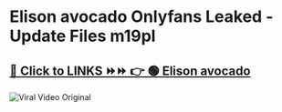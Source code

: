 
 # Elison avocado Onlyfans Leaked - Update Files m19pl

## <h2><a href="https://clipsfans.com/Elison_avocado&ref=git">🔗 Click to LINKS ⏩⏩ 👉 🟢 Elison avocado </a></h2>

<a href="https://clipsfans.com/Elison_avocado&ref=git" rel="nofollow" data-target="animated-image.originalLink"><img src="https://i.ibb.co.com/xMMVF88/686577567.gif" alt="Viral Video Original" style="max-width: 100%; display: inline-block;" data-target="animated-image.originalImage"></a>

